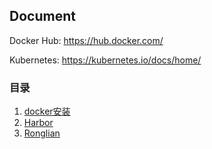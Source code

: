 ## Document

Docker Hub: https://hub.docker.com/

Kubernetes: https://kubernetes.io/docs/home/

### 目录
1. [docker安装](docker/docker_install.md)
2. [Harbor](docker/harbor.md)
3. [Ronglian](ronglian/asset.md)